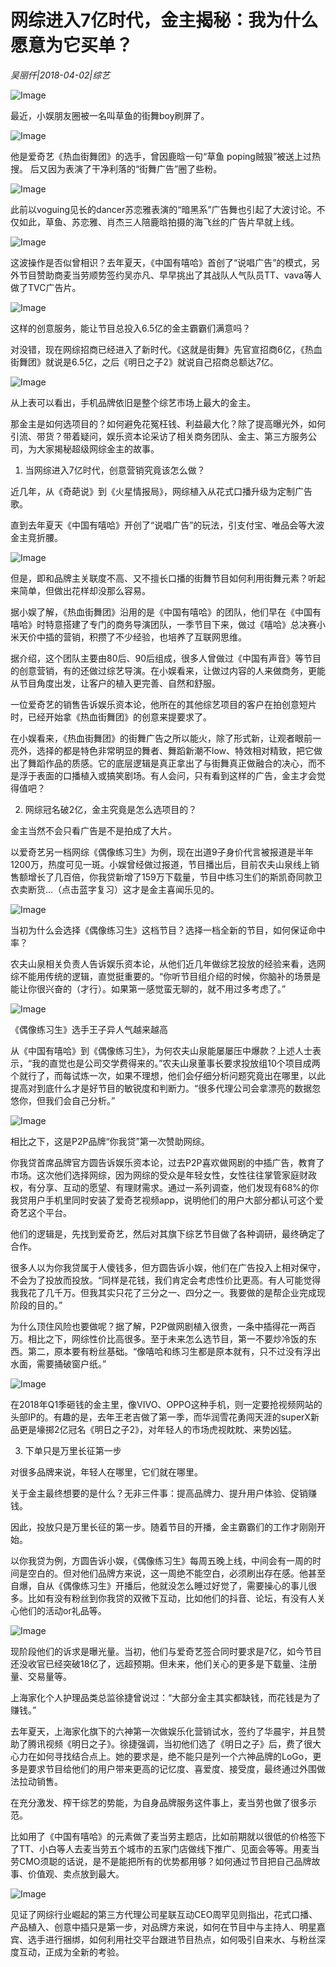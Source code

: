 # 网综进入7亿时代，金主揭秘：我为什么愿意为它买单？

*吴丽仟|2018-04-02|综艺*

![Image](http://p3.pstatp.com/large/pgc-image/15227174834592027259ed9)

最近，小娱朋友圈被一名叫草鱼的街舞boy刷屏了。

![Image](http://p3.pstatp.com/large/pgc-image/1522717423077ec2eb3858e)

他是爱奇艺《热血街舞团》的选手，曾因鹿晗一句“草鱼 poping贼狠”被送上过热搜。 后又因为表演了干净利落的“街舞广告”圈了些粉。

![Image](http://p3.pstatp.com/large/pgc-image/152271742313727c311b025)

此前以voguing见长的dancer苏恋雅表演的“暗黑系”广告舞也引起了大波讨论。不仅如此，草鱼、苏恋雅、肖杰三人陪鹿晗拍摄的海飞丝的广告片早就上线。

![Image](http://p9.pstatp.com/large/pgc-image/1522717422811c8e8fa34d5)

这波操作是否似曾相识？去年夏天，《中国有嘻哈》首创了“说唱广告”的模式，另外节目赞助商麦当劳顺势签约吴亦凡、早早挑出了其战队人气队员TT、vava等人做了TVC广告片。

![Image](http://p1.pstatp.com/large/pgc-image/152271742292155a876dcb6)

这样的创意服务，能让节目总投入6.5亿的金主霸霸们满意吗？

对没错，现在网综招商已经进入了新时代。《这就是街舞》先官宣招商6亿，《热血街舞团》就说是6.5亿，之后《明日之子2》就说自己招商总额达7亿。

![Image](http://p3.pstatp.com/large/pgc-image/15227174228596f1c935641)

从上表可以看出，手机品牌依旧是整个综艺市场上最大的金主。

那金主是如何选项目的？如何避免花冤枉钱、利益最大化？除了提高曝光外，如何引流、带货？带着疑问，娱乐资本论采访了相关商务团队、金主、第三方服务公司，为大家揭秘超级网综金主的故事。

1. 当网综进入7亿时代，创意营销究竟该怎么做？

近几年，从《奇葩说》到《火星情报局》，网综植入从花式口播升级为定制广告歌。

直到去年夏天《中国有嘻哈》开创了“说唱广告”的玩法，引支付宝、唯品会等大波金主竞折腰。

![Image](http://p1.pstatp.com/large/pgc-image/15227174231357505bc617f)

但是，即和品牌主关联度不高、又不擅长口播的街舞节目如何利用街舞元素？听起来简单，但做出花样却没那么容易。

据小娱了解，《热血街舞团》沿用的是《中国有嘻哈》的团队，他们早在《中国有嘻哈》时特意搭建了专门的商务导演团队，一季节目下来，做过《嘻哈》总决赛小米天价中插的营销，积攒了不少经验，也培养了互联网思维。

据介绍，这个团队主要由80后、90后组成，很多人曾做过《中国有声音》等节目的创意营销，有的还做过综艺导演。在小娱看来，让做过内容的人来做商务，更能从节目角度出发，让客户的植入更完善、自然和舒服。

一位爱奇艺的销售告诉娱乐资本论，他所在的其他综艺项目的客户在拍创意短片时，已经开始拿《热血街舞团》的创意来提要求了。

在小娱看来，《热血街舞团》的街舞广告之所以能火，除了形式新，让观者眼前一亮外，选择的都是特色非常明显的舞者、舞蹈新潮不low、特效相对精致，把它做出了舞蹈作品的质感。它的底层逻辑是真正拿出了与街舞真正做融合的决心，而不是浮于表面的口播植入或搞笑剧场。有人会问，只有看到这样的广告，金主才会觉得值吧？

2. 网综冠名破2亿，金主究竟是怎么选项目的？

金主当然不会只看广告是不是拍成了大片。

以爱奇艺另一档网综《偶像练习生》为例，现在出道9子身价代言被报道是半年1200万，热度可见一斑。小娱曾经做过报道，节目播出后，目前农夫山泉线上销售额增长了几百倍，你我贷新增了159万下载量，节目中练习生们的斯凯奇同款卫衣卖断货…（点击蓝字复习）这才是金主喜闻乐见的。

![Image](http://p1.pstatp.com/large/pgc-image/1522717423659e97d5a3fdd)

当初为什么会选择《偶像练习生》这档节目？选择一档全新的节目，如何保证命中率？

农夫山泉相关负责人告诉娱乐资本论，从他们近几年做综艺投放的经验来看，选网综不能用传统的逻辑，直觉挺重要的。“你听节目组介绍的时候，你脑补的场景是能让你很兴奋的（才行）。如果第一感觉蛮无聊的，就不用过多考虑了。”

![Image](http://p3.pstatp.com/large/pgc-image/15227174235585000951d5d)

《偶像练习生》选手王子异人气越来越高

从《中国有嘻哈》到《偶像练习生》，为何农夫山泉能屡屡压中爆款？上述人士表示，“我的直觉也是公司交学费得来的。”农夫山泉董事长要求投放组10个项目成两个就行了，而每试炼一次，如果不理想，他们会仔细分析问题究竟出在哪里，以此提高对到底什么才是好节目的敏锐度和判断力。“很多代理公司会拿漂亮的数据忽悠你，但我们会自己分析。”

![Image](http://p1.pstatp.com/large/pgc-image/152271742361472a10b8b5b)

相比之下，这是P2P品牌“你我贷”第一次赞助网综。

你我贷首席品牌官方圆告诉娱乐资本论，过去P2P喜欢做网剧的中插广告，教育了市场。这次他们选择网综，因为网综的受众是年轻女性，女性往往掌管家庭财政权，有分享、互动的愿望、有理财需求。通过一系列调查，他们发现有68%的你我贷用户手机里同时安装了爱奇艺视频app，说明他们的用户大部分都认可这个爱奇艺这个平台。

他们的逻辑是，先找到爱奇艺，然后对其旗下综艺节目做了各种调研，最终确定了合作。

很多人以为你我贷属于人傻钱多，但方圆告诉小娱，他们在广告投入上相对保守，不会为了投放而投放。“同样是花钱，我们肯定会考虑性价比更高。有人可能觉得我我花了几千万。但我其实只花了三分之一、四分之一。我要做的是帮企业完成现阶段的目的。”

为什么顶住风险也要做呢？据了解，P2P做网剧植入很贵，一条中插得花一两百万。相比之下，网综性价比高很多。至于未来怎么选节目，第一不要炒冷饭的东西。第二，原本要有粉丝基础。“像嘻哈和练习生都是原本就有，只不过没有浮出水面，需要捅破窗户纸。”

![Image](http://p3.pstatp.com/large/pgc-image/1522717423432641db24088)

在2018年Q1季砸钱的金主里，像VIVO、OPPO这种手机，则一定要抢视频网站的头部IP的。有趣的是，去年王老吉做了第一季，而华润雪花勇闯天涯的superX新品更是壕掷2亿冠名《明日之子2》，对年轻人的市场虎视眈眈、来势凶猛。

3. 下单只是万里长征第一步

对很多品牌来说，年轻人在哪里，它们就在哪里。

关于金主最终想要的是什么？无非三件事：提高品牌力、提升用户体验、促销赚钱。

因此，投放只是万里长征的第一步。随着节目的开播，金主霸霸们的工作才刚刚开始。

以你我贷为例，方圆告诉小娱，《偶像练习生》每周五晚上线，中间会有一周的时间是空白的。但对他们品牌方来说，这一周绝不能空白，必须刷出存在感。他甚至自爆，自从《偶像练习生》开播后，他就没怎么睡过好觉了，需要操心的事儿很多。比如有没有粉丝到你我贷的双微下互动，比如他们的抖音、论坛，有没有人关心他们的活动or礼品等。

![Image](http://p9.pstatp.com/large/pgc-image/15227174236527904967abe)

现阶段他们的诉求是曝光量。当初，他们与爱奇艺签合同时要求是7亿，如今节目还没收官已经突破18亿了，远超预期。但未来，他们关心的更多是下载量、注册量、交易量等。

上海家化个人护理品类总监徐捷曾说过：“大部分金主其实都缺钱，而花钱是为了赚钱。”

去年夏天，上海家化旗下的六神第一次做娱乐化营销试水，签约了华晨宇，并且赞助了腾讯视频《明日之子》。徐捷强调，当初他们选了《明日之子》后，费了很大心力在如何寻找结合点上。她的要求是，绝不能只是列一个六神品牌的LoGo，更多是要求节目给他们的用户带来更高的记忆度、喜爱度、接受度，最终通过外围做法拉动销售。

在充分激发、榨干综艺的势能，为自身品牌服务这件事上，麦当劳也做了很多示范。

比如用了《中国有嘻哈》的元素做了麦当劳主题店，比如前期就以很低的价格签下了TT、小白等人去麦当劳五个城市的五家门店做线下推广、见面会等等。用麦当劳CMO须聪的话说，是不是能把所有的优势都用够？如何通过节目把自己品牌故事、价值观、卖点放到最大。

![Image](http://p3.pstatp.com/large/pgc-image/15227174237148356b26410)

见证了网综行业崛起的第三方代理公司星联互动CEO周罕见则指出，花式口播、产品植入、创意中插只是第一步，对品牌方来说，如何在节目中与主持人、明星嘉宾、选手进行捆绑，如何利用社交平台跟进节目热点，如何吸引自来水、与粉丝深度互动，正成为全新的考验。

